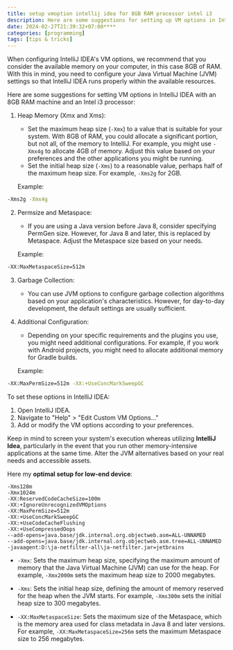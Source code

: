 ```yaml
---
title: setup vmoption intellij idea for 8GB RAM processor intel i3
description: Here are some suggestions for setting up VM options in IntelliJ IDEA with an 8GB RAM machine and an Intel i3 processor
date: 2024-02-27T21:39:32+07:00****
categories: [programming]
tags: [tips & tricks]
---
```


When configuring IntelliJ IDEA's VM options, we recommend that you  consider the available memory on your computer, in this case 8GB of RAM.
 With this in mind, you need to configure your Java Virtual Machine (JVM) settings so that IntelliJ IDEA runs properly within the available resources.

 Here are some suggestions for setting  VM options in IntelliJ IDEA with an 8GB RAM machine and an Intel i3 processor:

1.  Heap Memory (Xmx and Xms):

    -   Set the maximum heap size (`-Xmx`) to a value that is suitable for your system. With 8GB of RAM, you could allocate a significant portion, but not all, of the memory to IntelliJ. For example, you might use `-Xmx4g` to allocate 4GB of memory. Adjust this value based on your preferences and the other applications you might be running.
    -   Set the initial heap size (`-Xms`) to a reasonable value, perhaps half of the maximum heap size. For example, `-Xms2g` for 2GB.

    Example:

```bash
-Xms2g -Xmx4g
```

2.  Permsize and Metaspace:

    -   If you are using a Java version before Java 8, consider specifying PermGen size. However, for Java 8 and later, this is replaced by Metaspace. Adjust the Metaspace size based on your needs.

    Example:

```bash
-XX:MaxMetaspaceSize=512m
```

3.  Garbage Collection:

    -   You can use JVM options to configure garbage collection algorithms based on your application's characteristics. However, for day-to-day development, the default settings are usually sufficient.
4.  Additional Configuration:

    -   Depending on your specific requirements and the plugins you use, you might need additional configurations. For example, if you work with Android projects, you might need to allocate additional memory for Gradle builds.

    Example:

```bash
-XX:MaxPermSize=512m -XX:+UseConcMarkSweepGC
```

To set these options in IntelliJ IDEA:

1.  Open IntelliJ IDEA.
2.  Navigate to "Help" > "Edit Custom VM Options..."
3.  Add or modify the VM options according to your preferences.

Keep in mind to screen your system's execution whereas utilizing **IntelliJ Idea**, particularly in the event that you run other memory-intensive applications at the same time. Alter the JVM alternatives based on your real needs and accessible assets.

Here my **optimal setup for low-end device**:

```text
-Xms128m
-Xmx1024m
-XX:ReservedCodeCacheSize=100m
-XX:+IgnoreUnrecognizedVMOptions
-XX:MaxPermSize=512m
-XX:+UseConcMarkSweepGC
-XX:+UseCodeCacheFlushing
-XX:+UseCompressedOops
--add-opens=java.base/jdk.internal.org.objectweb.asm=ALL-UNNAMED
--add-opens=java.base/jdk.internal.org.objectweb.asm.tree=ALL-UNNAMED
-javaagent:D:\ja-netfilter-all\ja-netfilter.jar=jetbrains
```

-   `-Xmx`: Sets the maximum heap size, specifying the maximum amount of memory that the Java Virtual Machine (JVM) can use for the heap. For example, `-Xmx2000m` sets the maximum heap size to 2000 megabytes.

-   `-Xms`: Sets the initial heap size, defining the amount of memory reserved for the heap when the JVM starts. For example, `-Xms300m` sets the initial heap size to 300 megabytes.

-   `-XX:MaxMetaspaceSize`: Sets the maximum size of the Metaspace, which is the memory area used for class metadata in Java 8 and later versions. For example, `-XX:MaxMetaspaceSize=256m` sets the maximum Metaspace size to 256 megabytes.